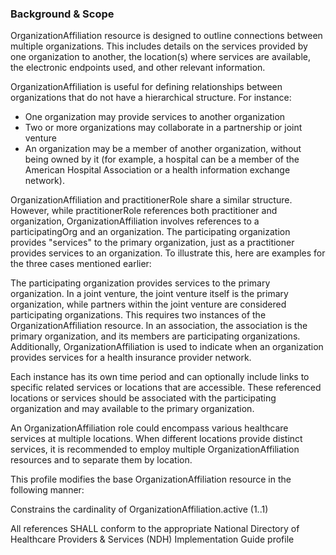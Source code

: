 ### Background & Scope
OrganizationAffiliation resource is designed to outline connections between multiple organizations. This includes details on the services provided by one organization to another, the location(s) where services are available, the electronic endpoints used, and other relevant information.

OrganizationAffiliation is useful for defining relationships between organizations that do not have a hierarchical structure. For instance:

- One organization may provide services to another organization
- Two or more organizations may collaborate in a partnership or joint venture
- An organization may be a member of another organization, without being owned by it (for example, a hospital can be a member of the American Hospital Association or a health information exchange network).

OrganizationAffiliation and practitionerRole share a similar structure. However, while practitionerRole references both practitioner and organization, OrganizationAffiliation involves references to a participatingOrg and an organization. The participating organization provides "services" to the primary organization, just as a practitioner provides services to an organization. To illustrate this, here are examples for the three cases mentioned earlier:

The participating organization provides services to the primary organization.
In a joint venture, the joint venture itself is the primary organization, while partners within the joint venture are considered participating organizations. This requires two instances of the OrganizationAffiliation resource.
In an association, the association is the primary organization, and its members are participating organizations.
Additionally, OrganizationAffiliation is used to indicate when an organization provides services for a health insurance provider network.

Each instance has its own time period and can optionally include links to specific related services or locations that are accessible. These referenced locations or services should be associated with the participating organization and may available to the primary organization.

An OrganizationAffiliation role could encompass various healthcare services at multiple locations. When different locations provide distinct services, it is recommended to employ multiple OrganizationAffiliation resources and to separate them by location.

This profile modifies the base OrganizationAffiliation resource in the following manner:

Constrains the cardinality of OrganizationAffiliation.active (1..1)

All references SHALL conform to the appropriate National Directory of Healthcare Providers & Services (NDH) Implementation Guide profile
